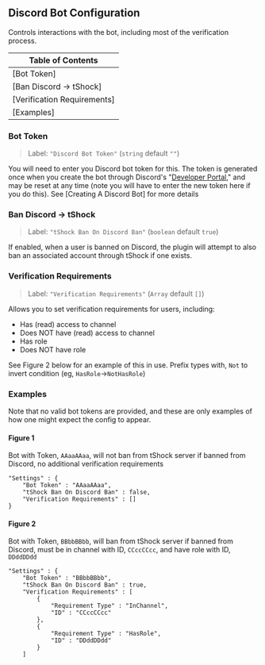 ## Discord Bot Configuration
Controls interactions with the bot, including most of the verification process.

| Table of Contents           |
|-----------------------------|
| [Bot Token]                 |
| [Ban Discord -> tShock]     |
| [Verification Requirements] |
| [Examples]                  |

### Bot Token
> Label: `"Discord Bot Token"` (`string` default `""`)

You will need to enter you Discord bot token for this. The token is generated once when you create the bot through Discord's "[Developer Portal](<https://discord.com/developers/applications>)," and may be reset at any time (note you will have to enter the new token here if you do this).
See [Creating A Discord Bot] for more details

### Ban Discord -> tShock
> Label: `"tShock Ban On Discord Ban"` (`boolean` default `true`)

If enabled, when a user is banned on Discord, the plugin will attempt to also ban an associated account through tShock if one exists.

### Verification Requirements
> Label: `"Verification Requirements"` (`Array` default `[]`)

Allows you to set verification requirements for users, including:
- Has (read) access to channel
- Does NOT have (read) access to channel
- Has role
- Does NOT have role

See Figure 2 below for an example of this in use.
Prefix types with, `Not` to invert condition (eg, `HasRole`->`NotHasRole`)



### Examples
Note that no valid bot tokens are provided, and these are only examples of how one might expect the config to appear.

#### Figure 1

Bot with Token, `AAaaAAaa`, will not ban from tShock server if banned from Discord, no additional verification requirements
```
"Settings" : {
    "Bot Token" : "AAaaAAaa",
    "tShock Ban On Discord Ban" : false,
    "Verification Requirements" : []
}
```

#### Figure 2
Bot with Token, `BBbbBBbb`, will ban from tShock server if banned from Discord, must be in channel with ID, `CCccCCcc`, and have role with ID, `DDddDDdd`
```
"Settings" : {
    "Bot Token" : "BBbbBBbb",
    "tShock Ban On Discord Ban" : true,
    "Verification Requirements" : [
        {
            "Requirement Type" : "InChannel",
            "ID" : "CCccCCcc"
        },
        {
            "Requirement Type" : "HasRole",
            "ID" : "DDddDDdd"
        }
    ]
```